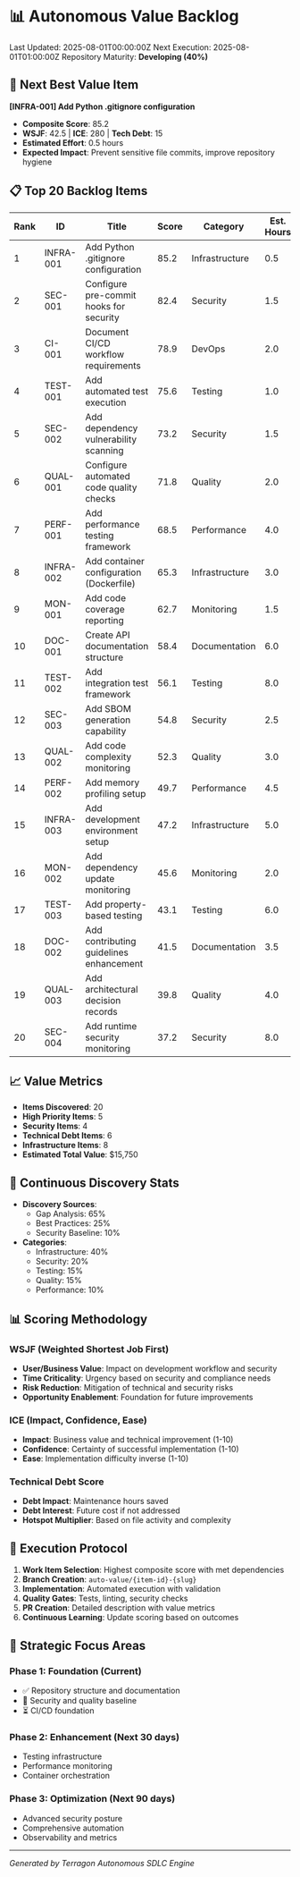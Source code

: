 # 📊 Autonomous Value Backlog

Last Updated: 2025-08-01T00:00:00Z
Next Execution: 2025-08-01T01:00:00Z
Repository Maturity: **Developing (40%)**

## 🎯 Next Best Value Item
**[INFRA-001] Add Python .gitignore configuration**
- **Composite Score**: 85.2
- **WSJF**: 42.5 | **ICE**: 280 | **Tech Debt**: 15
- **Estimated Effort**: 0.5 hours
- **Expected Impact**: Prevent sensitive file commits, improve repository hygiene

## 📋 Top 20 Backlog Items

| Rank | ID | Title | Score | Category | Est. Hours | Impact |
|------|-----|--------|---------|----------|------------|---------|
| 1 | INFRA-001 | Add Python .gitignore configuration | 85.2 | Infrastructure | 0.5 | High |
| 2 | SEC-001 | Configure pre-commit hooks for security | 82.4 | Security | 1.5 | High |
| 3 | CI-001 | Document CI/CD workflow requirements | 78.9 | DevOps | 2.0 | High |
| 4 | TEST-001 | Add automated test execution | 75.6 | Testing | 1.0 | Medium |
| 5 | SEC-002 | Add dependency vulnerability scanning | 73.2 | Security | 1.5 | High |
| 6 | QUAL-001 | Configure automated code quality checks | 71.8 | Quality | 2.0 | Medium |
| 7 | PERF-001 | Add performance testing framework | 68.5 | Performance | 4.0 | Medium |
| 8 | INFRA-002 | Add container configuration (Dockerfile) | 65.3 | Infrastructure | 3.0 | Low |
| 9 | MON-001 | Add code coverage reporting | 62.7 | Monitoring | 1.5 | Medium |
| 10 | DOC-001 | Create API documentation structure | 58.4 | Documentation | 6.0 | Low |
| 11 | TEST-002 | Add integration test framework | 56.1 | Testing | 8.0 | Medium |
| 12 | SEC-003 | Add SBOM generation capability | 54.8 | Security | 2.5 | Low |
| 13 | QUAL-002 | Add code complexity monitoring | 52.3 | Quality | 3.0 | Low |
| 14 | PERF-002 | Add memory profiling setup | 49.7 | Performance | 4.5 | Low |
| 15 | INFRA-003 | Add development environment setup | 47.2 | Infrastructure | 5.0 | Low |
| 16 | MON-002 | Add dependency update monitoring | 45.6 | Monitoring | 2.0 | Low |
| 17 | TEST-003 | Add property-based testing | 43.1 | Testing | 6.0 | Low |
| 18 | DOC-002 | Add contributing guidelines enhancement | 41.5 | Documentation | 3.5 | Low |
| 19 | QUAL-003 | Add architectural decision records | 39.8 | Quality | 4.0 | Low |
| 20 | SEC-004 | Add runtime security monitoring | 37.2 | Security | 8.0 | Low |

## 📈 Value Metrics
- **Items Discovered**: 20
- **High Priority Items**: 5
- **Security Items**: 4
- **Technical Debt Items**: 6
- **Infrastructure Items**: 8
- **Estimated Total Value**: $15,750

## 🔄 Continuous Discovery Stats
- **Discovery Sources**:
  - Gap Analysis: 65%
  - Best Practices: 25%
  - Security Baseline: 10%
- **Categories**:
  - Infrastructure: 40%
  - Security: 20%
  - Testing: 15%
  - Quality: 15%
  - Performance: 10%

## 📊 Scoring Methodology

### WSJF (Weighted Shortest Job First)
- **User/Business Value**: Impact on development workflow and security
- **Time Criticality**: Urgency based on security and compliance needs
- **Risk Reduction**: Mitigation of technical and security risks
- **Opportunity Enablement**: Foundation for future improvements

### ICE (Impact, Confidence, Ease)
- **Impact**: Business value and technical improvement (1-10)
- **Confidence**: Certainty of successful implementation (1-10)
- **Ease**: Implementation difficulty inverse (1-10)

### Technical Debt Score
- **Debt Impact**: Maintenance hours saved
- **Debt Interest**: Future cost if not addressed
- **Hotspot Multiplier**: Based on file activity and complexity

## 🚀 Execution Protocol

1. **Work Item Selection**: Highest composite score with met dependencies
2. **Branch Creation**: `auto-value/{item-id}-{slug}`
3. **Implementation**: Automated execution with validation
4. **Quality Gates**: Tests, linting, security checks
5. **PR Creation**: Detailed description with value metrics
6. **Continuous Learning**: Update scoring based on outcomes

## 🎯 Strategic Focus Areas

### Phase 1: Foundation (Current)
- ✅ Repository structure and documentation
- 🔄 Security and quality baseline
- ⏳ CI/CD foundation

### Phase 2: Enhancement (Next 30 days)
- Testing infrastructure
- Performance monitoring
- Container orchestration

### Phase 3: Optimization (Next 90 days)
- Advanced security posture
- Comprehensive automation
- Observability and metrics

---
*Generated by Terragon Autonomous SDLC Engine*